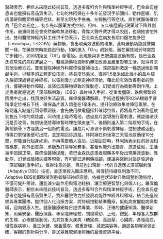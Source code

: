 醫師表示，相信未來隨此技術普及，透過多專科合作與精準神經手術，巴金森氏症患者也能擁有高品質生活。七旬的林阿姨在十多年前發現手部顫抖、動作遲緩、肌肉僵硬與關節疼痛等症狀，甚至出現左手捲曲、左腳拖行等症狀。直到就醫後確診為「巴金森氏症」，初步先以服藥方式控制，但四、五年後陸續出現藥效下降與副作用，嚴重時甚至會突然癱軟無法移動，得靠大聲呼救才得以脫困，也讓她害怕外出。雙和醫院神經內科主任洪千岱表示，巴金森氏症病友長期口服左旋多巴（Levodopa，L-DOPA）藥物後，會出現藥效波動的現象，此時運動功能就像開關一樣，在藥效來時能自由行動，如同進入「On」的狀態，而在藥效減弱時突然寸步難行，如同切換至「Off」斷電般。此現象與多巴胺濃度波動有關，是巴金森氏症常見的病程進展之一，若經過藥物調劑仍無法改善且嚴重影響生活，就得尋求其他治療方式。雙和醫院神經外科羅偉倫醫師指出，深部腦刺激是一種透過微創開顱手術，以精準的立體定位技術，將長度15毫米、直徑1.5毫米如此微小的晶片植入腦部深處特定神經核，以電刺激方式穩定神經活動，藉此能有效改善患者的顫抖、僵硬與動作障礙，並降低因藥物導致的異動症、幻覺或行為衝動等副作用。上述患者就是透過「深部腦刺激」（DBS）晶片植入手術，從重度僵硬、跌倒頻繁的困境中走出，找回良好生活品質。羅偉倫醫師解釋，手術過程使用ROSA機器手臂精準定位視丘下核，確保晶片置入誤差在1毫米內，提升治療效果並降低風險，在確認進入點進行頭骨鑽洞後，會先使用微電極探針確認位置，再將晶片沿著路徑放到視丘下核的病灶處，同時接上臨時電池，透過晶片當場施行電刺激，確認僵硬狀況是否改善，無誤後便將導線暫時埋在頭皮底下。後續則進入第二階段的手術，在胸前鎖骨下方埋裝另一個新的電池，讓晶片可源源不斷刺激神經，控制肢體活動，待傷口恢復後便可出院，並定期回診追蹤。林阿姨在術後第三天電池啟動僅10分鐘，即能自行起身如廁，不再需要他人協助。近期回診時，林阿姨表示目前狀況相當穩定，除外出買菜、煮飯及打掃等家務事，甚至也能外出踏青、旅遊放鬆，生活幾乎回歸正常。羅偉倫醫師提醒，若巴金森氏症患者服藥多年後出現藥效波動、異動症、幻覺或情緒失控等現象，有可能已達用藥瓶頸，建議與醫師討論是否適合「深部腦刺激手術」。值得注意的是，目前也出現新一代的自適應式深部腦刺激（Adaptive DBS）技術，並逐漸投入臨床應用。與傳統持續性刺激不同，Adaptive DBS能即時偵測患者腦部神經訊號，依據症狀波動自動調整刺激強度，不僅可提升療效，還能減少副作用與電池耗損，讓治療更智慧化與個人化。羅偉倫醫師表示，相信未來隨此技術普及，透過多專科合作與精準神經手術，巴金森氏症患者也能擁有高品質生活，雙和醫院致力於發展功能性神經外科領域，結合先進設備與專業團隊，提供個人化治療方案，將持續推動精準醫療，幫助病友擺脫病痛束縛，迎向健康人生。健康醫療網每日提供專業、即時、正確的健康知識、醫學新知、用藥安全、醫療照護、專家臨床經驗，關懷婦幼、上班、銀髮、年輕各大族群的生理、心理健康狀況，尤其對重大疾病（糖尿病、高血壓、心臟病、各種癌症、慢性疾病等）、養生保健、營養攝取、體重管理、減肥美容等，邀訪各類專家做正確、客觀的剖析與分享，是民眾獲取健康照護的最佳資訊平台。